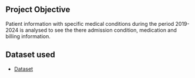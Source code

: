 ## Project Objective
Patient information with specific medical conditions during the period 2019-2024 is analysed to see the there admission condition, medication and billing information. 
## Dataset used
- <a href =  https://github.com/tmodise08/Healthcare-excel-Dashboard/blob/main/healthcare%20records_dataset.xlsx > Dataset</a>

